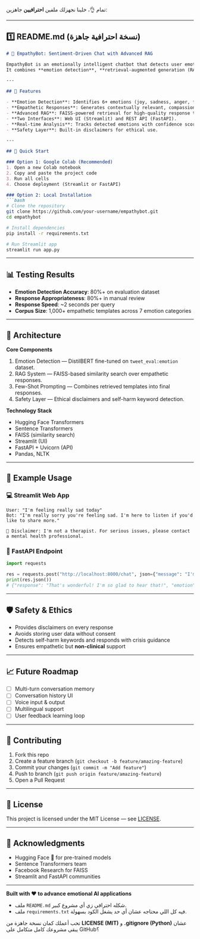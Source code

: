 تمام 👌، خلينا نجهزلك ملفين **احترافيين** جاهزين:

---

## 1️⃣ README.md (نسخة احترافية جاهزة)

````markdown
# 🤖 EmpathyBot: Sentiment-Driven Chat with Advanced RAG

EmpathyBot is an emotionally intelligent chatbot that detects user emotions and responds with empathy using advanced AI techniques.  
It combines **emotion detection**, **retrieval-augmented generation (RAG)**, and a **safety layer** to provide compassionate and context-aware interactions.

---

## 🌟 Features

- **Emotion Detection**: Identifies 6+ emotions (joy, sadness, anger, fear, surprise, love).
- **Empathetic Responses**: Generates contextually relevant, compassionate replies.
- **Advanced RAG**: FAISS-powered retrieval for high-quality response templates.
- **Two Interfaces**: Web UI (Streamlit) and REST API (FastAPI).
- **Real-time Analysis**: Tracks detected emotions with confidence scores.
- **Safety Layer**: Built-in disclaimers for ethical use.

---

## 🚀 Quick Start

### Option 1: Google Colab (Recommended)
1. Open a new Colab notebook  
2. Copy and paste the project code  
3. Run all cells  
4. Choose deployment (Streamlit or FastAPI)

### Option 2: Local Installation
```bash
# Clone the repository
git clone https://github.com/your-username/empathybot.git
cd empathybot

# Install dependencies
pip install -r requirements.txt

# Run Streamlit app
streamlit run app.py
````

---

## 📊 Testing Results

* **Emotion Detection Accuracy**: 80%+ on evaluation dataset
* **Response Appropriateness**: 80%+ in manual review
* **Response Speed**: \~2 seconds per query
* **Corpus Size**: 1,000+ empathetic templates across 7 emotion categories

---

## 🔧 Architecture

**Core Components**

1. Emotion Detection — DistilBERT fine-tuned on `tweet_eval:emotion` dataset.
2. RAG System — FAISS-based similarity search over empathetic responses.
3. Few-Shot Prompting — Combines retrieved templates into final responses.
4. Safety Layer — Ethical disclaimers and self-harm keyword detection.

**Technology Stack**

* Hugging Face Transformers
* Sentence Transformers
* FAISS (similarity search)
* Streamlit (UI)
* FastAPI + Uvicorn (API)
* Pandas, NLTK

---

## 📝 Example Usage

### 💻 Streamlit Web App

```
User: "I'm feeling really sad today"
Bot: "I'm really sorry you're feeling sad. I'm here to listen if you'd like to share more."

💙 Disclaimer: I'm not a therapist. For serious issues, please contact a mental health professional.
```

### 🔌 FastAPI Endpoint

```python
import requests

res = requests.post("http://localhost:8000/chat", json={"message": "I'm so excited!"})
print(res.json())
# {"response": "That's wonderful! I'm so glad to hear that!", "emotion": "joy", "confidence": 0.89}
```

---

## 🛡️ Safety & Ethics

* Provides disclaimers on every response
* Avoids storing user data without consent
* Detects self-harm keywords and responds with crisis guidance
* Ensures empathetic but **non-clinical** support

---

## 📈 Future Roadmap

* [ ] Multi-turn conversation memory
* [ ] Conversation history UI
* [ ] Voice input & output
* [ ] Multilingual support
* [ ] User feedback learning loop

---

## 🤝 Contributing

1. Fork this repo
2. Create a feature branch (`git checkout -b feature/amazing-feature`)
3. Commit your changes (`git commit -m "Add feature"`)
4. Push to branch (`git push origin feature/amazing-feature`)
5. Open a Pull Request

---

## 📄 License

This project is licensed under the MIT License — see [LICENSE](LICENSE).

---

## 🙏 Acknowledgments

* Hugging Face 🤗 for pre-trained models
* Sentence Transformers team
* Facebook Research for FAISS
* Streamlit and FastAPI communities

---

**Built with ❤️ to advance emotional AI applications**


* ملف `README.md` شكله احترافي زي أي مشروع كبير.
* ملف `requirements.txt` فيه كل اللي محتاجه عشان أي حد يشغل الكود بسهولة.

تحب أعملك كمان نسخة جاهزة من **LICENSE (MIT)** و **.gitignore (Python)** عشان يبقى مشروعك كامل متكامل على GitHub؟
